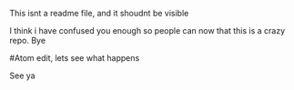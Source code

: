 This isnt a readme file, and it shoudnt be visible

I think i have confused you enough so people can now that this is a crazy repo. Bye

#Atom edit, lets see what happens

See ya
